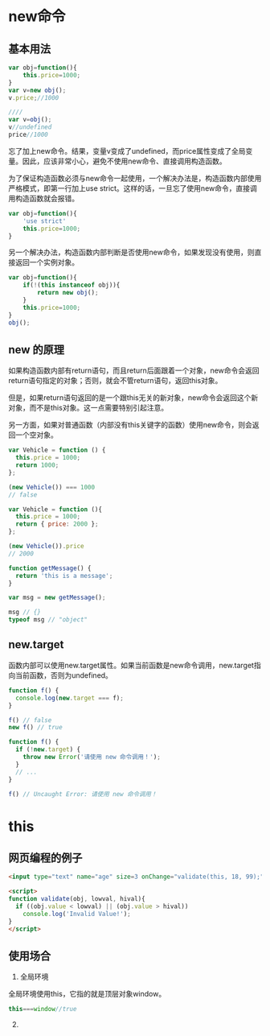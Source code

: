 # new命令
## 基本用法
```js
var obj=function(){
    this.price=1000;
}
var v=new obj();
v.price;//1000

////
var v=obj();
v//undefined
price//1000
```
忘了加上new命令。结果，变量v变成了undefined，而price属性变成了全局变量。因此，应该非常小心，避免不使用new命令、直接调用构造函数。

为了保证构造函数必须与new命令一起使用，一个解决办法是，构造函数内部使用严格模式，即第一行加上use strict。这样的话，一旦忘了使用new命令，直接调用构造函数就会报错。
```js
var obj=function(){
    'use strict'
    this.price=1000;
}
```
另一个解决办法，构造函数内部判断是否使用new命令，如果发现没有使用，则直接返回一个实例对象。
```js
var obj=function(){
    if(!(this instanceof obj)){
        return new obj();
    }
    this.price=1000;
}
obj();
```

## new 的原理
如果构造函数内部有return语句，而且return后面跟着一个对象，new命令会返回return语句指定的对象；否则，就会不管return语句，返回this对象。

但是，如果return语句返回的是一个跟this无关的新对象，new命令会返回这个新对象，而不是this对象。这一点需要特别引起注意。

另一方面，如果对普通函数（内部没有this关键字的函数）使用new命令，则会返回一个空对象。
```js
var Vehicle = function () {
  this.price = 1000;
  return 1000;
};

(new Vehicle()) === 1000
// false

var Vehicle = function (){
  this.price = 1000;
  return { price: 2000 };
};

(new Vehicle()).price
// 2000

function getMessage() {
  return 'this is a message';
}

var msg = new getMessage();

msg // {}
typeof msg // "object"
```

## new.target
函数内部可以使用new.target属性。如果当前函数是new命令调用，new.target指向当前函数，否则为undefined。
```js
function f() {
  console.log(new.target === f);
}

f() // false
new f() // true

function f() {
  if (!new.target) {
    throw new Error('请使用 new 命令调用！');
  }
  // ...
}

f() // Uncaught Error: 请使用 new 命令调用！
```
# this
## 网页编程的例子
```html
<input type="text" name="age" size=3 onChange="validate(this, 18, 99);">

<script>
function validate(obj, lowval, hival){
  if ((obj.value < lowval) || (obj.value > hival))
    console.log('Invalid Value!');
}
</script>
```
## 使用场合
1. 全局环境

全局环境使用this，它指的就是顶层对象window。
```js
this===window//true
```
2. 
